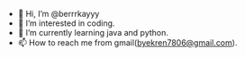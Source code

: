 - 👋 Hi, I’m @berrrkayyy
- 👀 I’m interested in coding.
- 🌱 I’m currently learning java and python.
- 📫 How to reach me from gmail(byekren7806@gmail.com).

<!---
berrrkayyy/berrrkayyy is a ✨ special ✨ repository because its `README.md` (this file) appears on your GitHub profile.
You can click the Preview link to take a look at your changes.
--->
